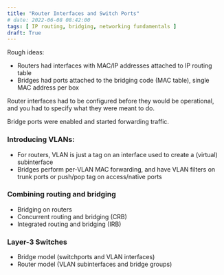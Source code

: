 ```yaml
---
title: "Router Interfaces and Switch Ports"
# date: 2022-06-08 08:42:00
tags: [ IP routing, bridging, networking fundamentals ]
draft: True
---
```

Rough ideas:

* Routers had interfaces with MAC/IP addresses attached to IP routing table
* Bridges had ports attached to the bridging code (MAC table), single MAC address per box

Router interfaces had to be configured before they would be operational, and you had to specify what they were meant to do.

Bridge ports were enabled and started forwarding traffic.

### Introducing VLANs:

* For routers, VLAN is just a tag on an interface used to create a (virtual) subinterface
* Bridges perform per-VLAN MAC forwarding, and have VLAN filters on trunk ports or push/pop tag on access/native ports

### Combining routing and bridging

* Bridging on routers
* Concurrent routing and bridging (CRB)
* Integrated routing and bridging (IRB)

### Layer-3 Switches

* Bridge model (switchports and VLAN interfaces)
* Router model (VLAN subinterfaces and bridge groups)